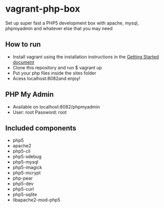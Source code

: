 vagrant-php-box
===============

Set up super fast a PHP5 development box with apache, mysql, phpmyadmin and whatever else that you may need


<h2>How to run</h2>

<ul>
  <li>
    Install vagrant using the installation instructions in the 
    <a href="http://docs.vagrantup.com/v2/installation/" /target="_blank">Getting Started document</a>
  </li>
  <li>Clone this repository and run $ vagrant up</li>
  <li>Put your php files inside the sites folder</li>
  <li>Acess localhost:8082and enjoy!</li>
</ul>

<h2>PHP My Admin</h2>
<ul>
  <li>Available on localhost:8082/phpmyadmin</li>
  <li>User: root Password: root</li>
</ul>


<h2>Included components</h2>

<ul>
  <li>php5</li>
  <li>apache2</li>
  <li>php5-cli</li>
  <li>php5-xdebug</li>
  <li>php5-mysql</li>
  <li>php5-imagick</li>
  <li>php5-mcrypt</li>
  <li>php-pear</li>
  <li>php5-dev</li>
  <li>php5-curl</li>
  <li>php5-sqlite</li>
  <li>libapache2-mod-php5</li>
</ul>

